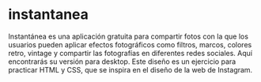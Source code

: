 # instantanea
Instantánea es una aplicación gratuita para compartir fotos con la que los usuarios pueden aplicar efectos fotográficos como filtros, marcos, colores retro, vintage y compartir las fotografías en diferentes redes sociales. Aquí encontrarás su versión para desktop. Este diseño es un ejercicio para practicar HTML y CSS, que se inspira en el diseño de la web de Instagram.
